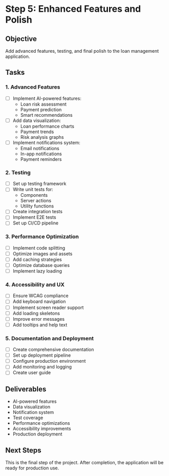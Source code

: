 # Step 5: Enhanced Features and Polish

## Objective
Add advanced features, testing, and final polish to the loan management application.

## Tasks

### 1. Advanced Features
- [ ] Implement AI-powered features:
  - Loan risk assessment
  - Payment prediction
  - Smart recommendations
- [ ] Add data visualization:
  - Loan performance charts
  - Payment trends
  - Risk analysis graphs
- [ ] Implement notifications system:
  - Email notifications
  - In-app notifications
  - Payment reminders

### 2. Testing
- [ ] Set up testing framework
- [ ] Write unit tests for:
  - Components
  - Server actions
  - Utility functions
- [ ] Create integration tests
- [ ] Implement E2E tests
- [ ] Set up CI/CD pipeline

### 3. Performance Optimization
- [ ] Implement code splitting
- [ ] Optimize images and assets
- [ ] Add caching strategies
- [ ] Optimize database queries
- [ ] Implement lazy loading

### 4. Accessibility and UX
- [ ] Ensure WCAG compliance
- [ ] Add keyboard navigation
- [ ] Implement screen reader support
- [ ] Add loading skeletons
- [ ] Improve error messages
- [ ] Add tooltips and help text

### 5. Documentation and Deployment
- [ ] Create comprehensive documentation
- [ ] Set up deployment pipeline
- [ ] Configure production environment
- [ ] Add monitoring and logging
- [ ] Create user guide

## Deliverables
- AI-powered features
- Data visualization
- Notification system
- Test coverage
- Performance optimizations
- Accessibility improvements
- Production deployment

## Next Steps
This is the final step of the project. After completion, the application will be ready for production use. 